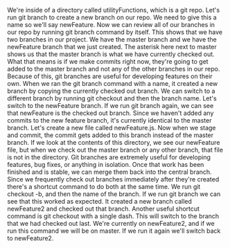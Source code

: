 We're inside of a directory called utilityFunctions, which is a git repo. Let's run git branch to create a new branch on our repo. We need to give this a name so we'll say newFeature. Now we can review all of our branches in our repo by running git branch command by itself.
This shows that we have two branches in our project. We have the master branch and we have the newFeature branch that we just created. The asterisk here next to master shows us that the master branch is what we have currently checked out.
What that means is if we make commits right now, they're going to get added to the master branch and not any of the other branches in our repo. Because of this, git branches are useful for developing features on their own. When we ran the git branch command with a name, it created a new branch by copying the currently checked out branch.
We can switch to a different branch by running git checkout and then the branch name. Let's switch to the newFeature branch. If we run git branch again, we can see that newFeature is the checked out branch. Since we haven't added any commits to the new feature branch, it's currently identical to the master branch.
Let's create a new file called newFeature.js. Now when we stage and commit, the commit gets added to this branch instead of the master branch. If we look at the contents of this directory, we see our newFeature file, but when we check out the master branch or any other branch, that file is not in the directory.
Git branches are extremely useful for developing features, bug fixes, or anything in isolation. Once that work has been finished and is stable, we can merge them back into the central branch.
Since we frequently check out branches immediately after they're created there's a shortcut command to do both at the same time. We run git checkout -b, and then the name of the branch. If we run git branch we can see that this worked as expected. It created a new branch called newFeature2 and checked out that branch.
Another useful shortcut command is git checkout with a single dash. This will switch to the branch that we had checked out last. We're currently on newFeature2, and if we run this command we will be on master. If we run it again we'll switch back to newFeature2.